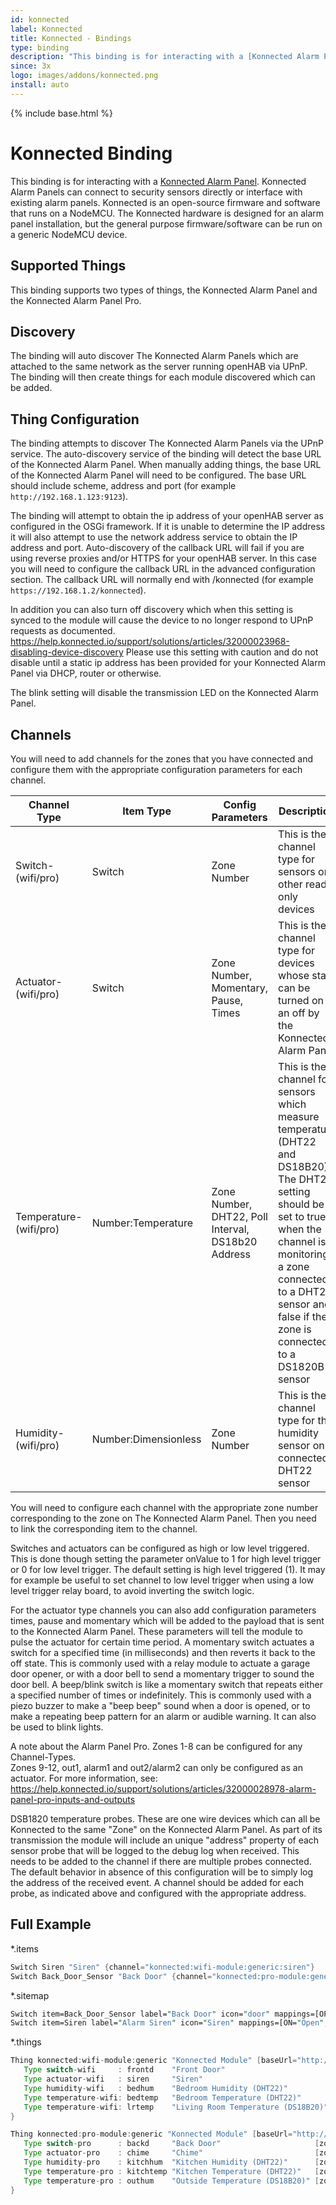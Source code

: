 ```yaml
---
id: konnected
label: Konnected
title: Konnected - Bindings
type: binding
description: "This binding is for interacting with a [Konnected Alarm Panel](https://konnected.io/)."
since: 3x
logo: images/addons/konnected.png
install: auto
---
```


<!-- Attention authors: Do not edit directly. Please add your changes to the appropriate source repository -->

{% include base.html %}

# Konnected Binding

This binding is for interacting with a [Konnected Alarm Panel](https://konnected.io/).
Konnected Alarm Panels can connect to security sensors directly or interface with existing alarm panels.
Konnected is an open-source firmware and software that runs on a NodeMCU.
The Konnected hardware is designed for an alarm panel installation, but the general purpose firmware/software can be run on a generic NodeMCU device.

## Supported Things

This binding supports two types of things, the Konnected Alarm Panel and the Konnected Alarm Panel Pro.

## Discovery

The binding will auto discover The Konnected Alarm Panels which are attached to the same network as the server running openHAB via UPnP.
The binding will then create things for each module discovered which can be added.

## Thing Configuration

The binding attempts to discover The Konnected Alarm Panels via the UPnP service.
The auto-discovery service of the binding will detect the base URL of the Konnected Alarm Panel.
When manually adding things, the base URL of the Konnected Alarm Panel will need to be configured.
The base URL should include scheme, address and port (for example `http://192.168.1.123:9123`).

The binding will attempt to obtain the ip address of your openHAB server as configured in the OSGi framework.
If it is unable to determine the IP address it will also attempt to use the network address service to obtain the IP address and port.
Auto-discovery of the callback URL will fail if you are using reverse proxies and/or HTTPS for your openHAB server.
In this case you will need to configure the callback URL in the advanced configuration section.
The callback URL will normally end with /konnected (for example `https://192.168.1.2/konnected`).

In addition you can also turn off discovery which when this setting is synced to the module will cause the device to no longer respond to UPnP requests as documented.
<https://help.konnected.io/support/solutions/articles/32000023968-disabling-device-discovery>
Please use this setting with caution and do not disable until a static ip address has been provided for your Konnected Alarm Panel via DHCP, router or otherwise.

The blink setting will disable the transmission LED on the Konnected Alarm Panel.

## Channels

You will need to add channels for the zones that you have connected and configure them with the appropriate configuration parameters for each channel.

| Channel Type | Item Type            | Config Parameters                                  | Description                                                                                                                                                                                                                                     |
|--------------|----------------------|----------------------------------------------------|-------------------------------------------------------------------------------------------------------------------------------------------------------------------------------------------------------------------------------------------------|
| Switch-(wifi/pro)       | Switch               | Zone Number                                        | This is the channel type for sensors or other read only devices                                                                                                                                                                                 |
| Actuator-(wifi/pro)    | Switch               | Zone Number, Momentary, Pause, Times               | This is the channel type for devices whose state can be turned on an off by the Konnected Alarm Panel                                                                                                                                           |
| Temperature-(wifi/pro)  | Number:Temperature   | Zone Number, DHT22, Poll Interval, DS18b20 Address | This is the channel for sensors which measure temperature (DHT22 and DS18B20). The DHT22 setting should be set to true when the channel is monitoring a zone connected to a DHT22 sensor and false if the zone is connected to a DS1820B sensor |
| Humidity-(wifi/pro)    | Number:Dimensionless | Zone Number                                        | This is the channel type for the humidity sensor on a connected DHT22 sensor                                                                                                                                                                    |

You will need to configure each channel with the appropriate zone number corresponding to the zone on The Konnected Alarm Panel.
Then you need to link the corresponding item to the channel.

Switches and actuators can be configured as high or low level triggered.
This is done though setting the parameter onValue to 1 for high level trigger or 0 for low level trigger.
The default setting is high level triggered (1).
It may for example be useful to set channel to low level trigger when using a low level trigger relay board, to avoid inverting the switch logic.

For the actuator type channels you can also add configuration parameters times, pause and momentary which will be added to the payload that is sent to the Konnected Alarm Panel.
These parameters will tell the module to pulse the actuator for certain time period.
A momentary switch actuates a switch for a specified time (in milliseconds) and then reverts it back to the off state.
This is commonly used with a relay module to actuate a garage door opener, or with a door bell to send a momentary trigger to sound the door bell.
A beep/blink switch is like a momentary switch that repeats either a specified number of times or indefinitely.
This is commonly used with a piezo buzzer to make a "beep beep" sound when a door is opened, or to make a repeating beep pattern for an alarm or audible warning.
It can also be used to blink lights.

A note about the Alarm Panel Pro.
Zones 1-8 can be configured for any Channel-Types.  
Zones 9-12, out1, alarm1 and out2/alarm2 can only be configured as an actuator.
For more information, see: <https://help.konnected.io/support/solutions/articles/32000028978-alarm-panel-pro-inputs-and-outputs>

DSB1820 temperature probes.
These are one wire devices which can all be Konnected to the same "Zone" on the Konnected Alarm Panel.
As part of its transmission  the module will include an unique "address" property of each sensor probe that will be logged to the debug log when received.
This needs to be added to the channel if there are multiple probes connected.
The default behavior in absence of this configuration will be to simply log the address of the received event.
A channel should be added for each probe, as indicated above and configured with the appropriate address.

## Full Example

*.items

```java
Switch Siren "Siren" {channel="konnected:wifi-module:generic:siren"}
Switch Back_Door_Sensor "Back Door" {channel="konnected:pro-module:generic:backd"}
```

*.sitemap

```perl
Switch item=Back_Door_Sensor label="Back Door" icon="door" mappings=[OPEN="Open", CLOSED="Closed"]
Switch item=Siren label="Alarm Siren" icon="Siren" mappings=[ON="Open", OFF="Closed"]
```

*.things

```java
Thing konnected:wifi-module:generic "Konnected Module" [baseUrl="http://192.168.30.153:9586", macAddress="1586517"]{
   Type switch-wifi     : frontd    "Front Door"                        [zone="1"]
   Type actuator-wifi   : siren     "Siren"                             [zone="2", momentary = 50, times = 2, pause = 50]
   Type humidity-wifi   : bedhum    "Bedroom Humidity (DHT22)"          [zone="3"]
   Type temperature-wifi: bedtemp   "Bedroom Temperature (DHT22)"       [zone="3", dht22 = true, pollInterval = 1]
   Type temperature-wifi: lrtemp    "Living Room Temperature (DS18B20)" [zone="4", dht22 = false, pollInterval = 1, ds18b20Address = "XX:XX:XX:XX:XX:XX:XX"]
}

Thing konnected:pro-module:generic "Konnected Module" [baseUrl="http://192.168.30.154:9586", macAddress="1684597",  callbackUrl="https://openhab/konnected"]{
   Type switch-pro      : backd     "Back Door"                     [zone="1"]
   Type actuator-pro    : chime     "Chime"                         [zone="2", momentary = 50, times = 2, pause = 50]
   Type humidity-pro    : kitchhum  "Kitchen Humidity (DHT22)"      [zone="3"]
   Type temperature-pro : kitchtemp "Kitchen Temperature (DHT22)"   [zone="3", dht22 = true, pollInterval = 1]
   Type temperature-pro : outhum    "Outside Temperature (DS18B20)" [zone="4", dht22 = false, pollInterval = 1, ds18b20Address = "XX:XX:XX:XX:XX:XX:XX"]
}
```

